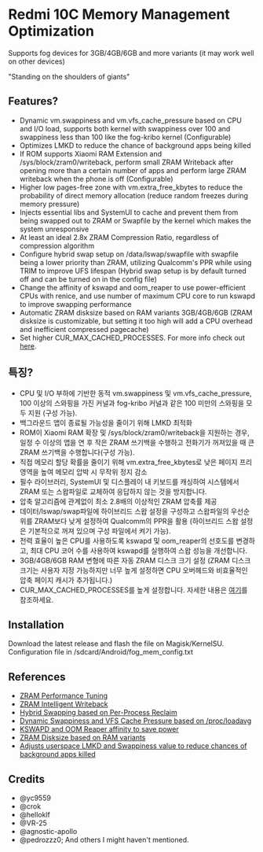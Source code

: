 # Redmi 10C Memory Management Optimization

Supports fog devices for 3GB/4GB/6GB and more variants (it may work well on other devices)

"Standing on the shoulders of giants"

## Features?

- Dynamic vm.swappiness and vm.vfs_cache_pressure based on CPU and I/O load, supports both kernel with swappiness over 100 and swappiness less than 100 like the fog-kribo kernel (Configurable)
- Optimizes LMKD to reduce the chance of background apps being killed
- If ROM supports Xiaomi RAM Extension and /sys/block/zram0/writeback, perform small ZRAM Writeback after opening more than a certain number of apps and perform large ZRAM writeback when the phone is off (Configurable)
- Higher low pages-free zone with vm.extra_free_kbytes to reduce the probability of direct memory allocation (reduce random freezes during memory pressure)
- Injects essential libs and SystemUI to cache and prevent them from being swapped out to ZRAM or Swapfile by the kernel which makes the system unresponsive
- At least an ideal 2.8x ZRAM Compression Ratio, regardless of compression algorithm
- Configure hybrid swap setup on /data/lswap/swapfile with swapfile being a lower priority than ZRAM, utilizing Qualcomm's PPR while using TRIM to improve UFS lifespan (Hybrid swap setup is by default turned off and can be turned on in the config file)
- Change the affinity of kswapd and oom_reaper to use power-efficient CPUs with renice, and use number of maximum CPU core to run kswapd to improve swapping performance
- Automatic ZRAM disksize based on RAM variants 3GB/4GB/6GB (ZRAM disksize is customizable, but setting it too high will add a CPU overhead and inefficient compressed pagecache)
- Set higher CUR_MAX_CACHED_PROCESSES. For more info check out [here](https://github.com/agnostic-apollo/Android-Docs/blob/master/en/docs/apps/processes/phantom-cached-and-empty-processes.md).

## 특징?

- CPU 및 I/O 부하에 기반한 동적 vm.swappiness 및 vm.vfs_cache_pressure, 100 이상의 스와핑을 가진 커널과 fog-kribo 커널과 같은 100 미만의 스와핑을 모두 지원 (구성 가능).
- 백그라운드 앱이 종료될 가능성을 줄이기 위해 LMKD 최적화
- ROM이 Xiaomi RAM 확장 및 /sys/block/zram0/writeback을 지원하는 경우, 일정 수 이상의 앱을 연 후 작은 ZRAM 쓰기백을 수행하고 전화기가 꺼져있을 때 큰 ZRAM 쓰기백을 수행합니다(구성 가능).
- 직접 메모리 할당 확률을 줄이기 위해 vm.extra_free_kbytes로 낮은 페이지 프리 영역을 높여 메모리 압박 시 무작위 정지 감소
- 필수 라이브러리, SystemUI 및 디스플레이 내 키보드를 캐싱하여 시스템에서 ZRAM 또는 스왑파일로 교체하여 응답하지 않는 것을 방지합니다.
- 압축 알고리즘에 관계없이 최소 2.8배의 이상적인 ZRAM 압축률 제공
- 데이터/lswap/swap파일에 하이브리드 스왑 설정을 구성하고 스왑파일의 우선순위를 ZRAM보다 낮게 설정하여 Qualcomm의 PPR을 활용 (하이브리드 스왑 설정은 기본적으로 꺼져 있으며 구성 파일에서 켜기 가능).
- 전력 효율이 높은 CPU를 사용하도록 kswapd 및 oom_reaper의 선호도를 변경하고, 최대 CPU 코어 수를 사용하여 kswapd를 실행하여 스왑 성능을 개선합니다.
- 3GB/4GB/6GB RAM 변형에 따른 자동 ZRAM 디스크 크기 설정 (ZRAM 디스크 크기는 사용자 지정 가능하지만 너무 높게 설정하면 CPU 오버헤드와 비효율적인 압축 페이지 캐시가 추가됩니다.)
- CUR_MAX_CACHED_PROCESSES를 높게 설정합니다. 자세한 내용은 [여기](https://github.com/agnostic-apollo/Android-Docs/blob/master/en/docs/apps/processes/phantom-cached-and-empty-processes.md)를 참조하세요.

## Installation

Download the latest release and flash the file on Magisk/KernelSU. Configuration file in /sdcard/Android/fog_mem_config.txt

## References

- [ZRAM Performance Tuning](https://juejin.cn/post/7147284908367413261)
- [ZRAM Intelligent Writeback](https://developer.aliyun.com/article/1230689)
- [Hybrid Swapping based on Per-Process Reclaim](https://ieeexplore.ieee.org/document/8478216)
- [Dynamic Swappiness and VFS Cache Pressure based on /proc/loadavg](https://github.com/VR-25/zram-swap-manager)
- [KSWAPD and OOM Reaper affinity to save power](https://github.com/yc9559/qti-mem-opt)
- [ZRAM Disksize based on RAM variants](https://dumps.tadiphone.dev/dumps/oneplus/op5566l1/-/blob/sys_mssi_64_cn_armv82-user-13-TP1A.220905.001-1685974352305-release-keys--IN/vendor/bin/swap_enable.sh)
- [Adjusts userspace LMKD and Swappiness value to reduce chances of background apps killed](https://blog.51cto.com/u_16213570/9370516)

## Credits

- @yc9559
- @crok
- @helloklf
- @VR-25
- @agnostic-apollo
- @pedrozzz0;
  And others I might haven't mentioned.
